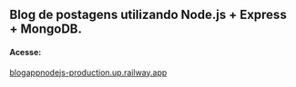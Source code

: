 ## Blog de postagens utilizando Node.js + Express + MongoDB.
<h4>Acesse:</h4>
<a href="https://blogappnodejs-production.up.railway.app" target="_blank">blogappnodejs-production.up.railway.app</a>
